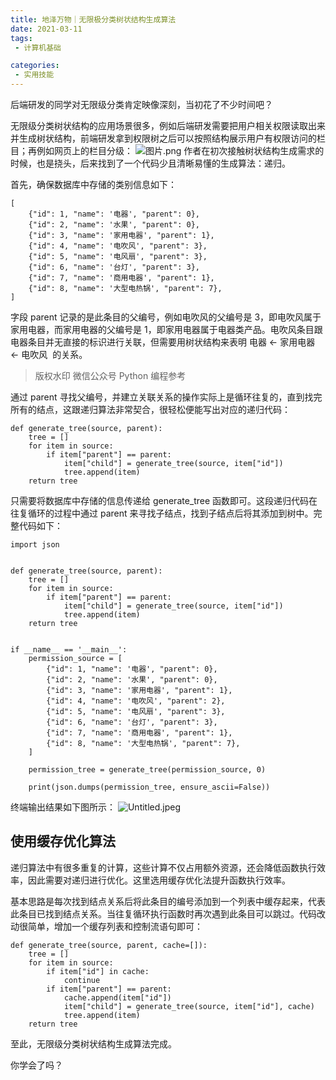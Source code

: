 ```yaml
---
title: 地泽万物｜无限极分类树状结构生成算法
date: 2021-03-11
tags:
 - 计算机基础

categories:
 - 实用技能
---
```

后端研发的同学对无限级分类肯定映像深刻，当初花了不少时间吧？

无限级分类树状结构的应用场景很多，例如后端研发需要把用户相关权限读取出来并生成树状结构，前端研发拿到权限树之后可以按照结构展示用户有权限访问的栏目；再例如网页上的栏目分级：
![图片.png](https://img.weishidong.com/1610779816020-6347da32-58cd-4f4f-982e-89c625f3907b.png)
作者在初次接触树状结构生成需求的时候，也是挠头，后来找到了一个代码少且清晰易懂的生成算法：递归。


首先，确保数据库中存储的类别信息如下：

```
[
    {"id": 1, "name": '电器', "parent": 0},
    {"id": 2, "name": '水果', "parent": 0},
    {"id": 3, "name": '家用电器', "parent": 1},
    {"id": 4, "name": '电吹风', "parent": 3},
    {"id": 5, "name": '电风扇', "parent": 3},
    {"id": 6, "name": '台灯', "parent": 3},
    {"id": 7, "name": '商用电器', "parent": 1},
    {"id": 8, "name": '大型电热锅', "parent": 7},
]
```

字段 parent 记录的是此条目的父编号，例如电吹风的父编号是 3，即电吹风属于家用电器，而家用电器的父编号是 1，即家用电器属于电器类产品。电吹风条目跟电器条目并无直接的标识进行关联，但需要用树状结构来表明 电器 <- 家用电器 <- 电吹风  的关系。


> 版权水印 微信公众号 Python 编程参考



通过 parent 寻找父编号，并建立关联关系的操作实际上是循环往复的，直到找完所有的结点，这跟递归算法非常契合，很轻松便能写出对应的递归代码：

```
def generate_tree(source, parent):
    tree = []
    for item in source:
        if item["parent"] == parent:
            item["child"] = generate_tree(source, item["id"])
            tree.append(item)
    return tree
```

只需要将数据库中存储的信息传递给 generate_tree 函数即可。这段递归代码在往复循环的过程中通过 parent 来寻找子结点，找到子结点后将其添加到树中。完整代码如下：

```
import json


def generate_tree(source, parent):
    tree = []
    for item in source:
        if item["parent"] == parent:
            item["child"] = generate_tree(source, item["id"])
            tree.append(item)
    return tree


if __name__ == '__main__':
    permission_source = [
        {"id": 1, "name": '电器', "parent": 0},
        {"id": 2, "name": '水果', "parent": 0},
        {"id": 3, "name": '家用电器', "parent": 1},
        {"id": 4, "name": '电吹风', "parent": 2},
        {"id": 5, "name": '电风扇', "parent": 3},
        {"id": 6, "name": '台灯', "parent": 3},
        {"id": 7, "name": '商用电器', "parent": 1},
        {"id": 8, "name": '大型电热锅', "parent": 7},
    ]

    permission_tree = generate_tree(permission_source, 0)

    print(json.dumps(permission_tree, ensure_ascii=False))
```

终端输出结果如下图所示：
![Untitled.jpeg](https://img.weishidong.com/1610780651699-24b22409-325c-47cc-b985-01fa297da430.jpeg)


## 使用缓存优化算法


递归算法中有很多重复的计算，这些计算不仅占用额外资源，还会降低函数执行效率，因此需要对递归进行优化。这里选用缓存优化法提升函数执行效率。


基本思路是每次找到结点关系后将此条目的编号添加到一个列表中缓存起来，代表此条目已找到结点关系。当往复循环执行函数时再次遇到此条目可以跳过。代码改动很简单，增加一个缓存列表和控制流语句即可：

```
def generate_tree(source, parent, cache=[]):
    tree = []
    for item in source:
        if item["id"] in cache:
            continue
        if item["parent"] == parent:
            cache.append(item["id"])
            item["child"] = generate_tree(source, item["id"], cache)
            tree.append(item)
    return tree
```

至此，无限级分类树状结构生成算法完成。


你学会了吗？

<Vssue :title="$title" />

